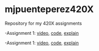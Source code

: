 # mjpuenteperez420X
Repository for my 420X assignments

-Assignment 1: [video](https://youtu.be/IzRkz-hyDoY), [code](Assignment1/Assignment1.frag), [explain](Assignment1/readme.md)

-Assignment 1: [video](https://youtu.be/IzRkz-hyDoY), [code](Assignment2/Assignment1.frag), [explain](Assignment2/readme.md)

